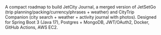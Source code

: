 A compact roadmap to build JetCity Journal, a merged version of JetSetGo (trip planning/packing/currency/phrases +
weather) and CityTrip Companion (city search + weather + activity journal with photos). Designed for Spring Boot 3 (Java 17),
Postgres + MongoDB, JWT/OAuth2, Docker, GitHub Actions, AWS EC2.

